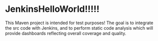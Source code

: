 # JenkinsHelloWorld!!!!!
This Maven project is intended for test purposes! The goal is to integrate the src code with Jenkins, and to perform static code analysis which will provide dashboards reflecting overall coverage and quality. 
